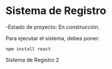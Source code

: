 <h1> Sistema de Registro</h1>

-Estado de proyecto: En construcción.

Para ejecutar el sistema, debes poner:

```npm install react```

Sistema de Registro 2
